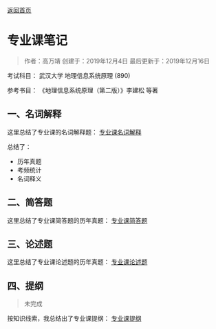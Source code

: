 [返回首页](index.html)

专业课笔记
=========
> 作者：高万靖
> 创建于：2019年12月4日
> 最后更新于：2019年12月16日

考试科目：
武汉大学 地理信息系统原理 (890)

参考书目：
《地理信息系统原理（第二版）》李建松 等著

## 一、名词解释

这里总结了专业课的名词解释题：
[专业课名词解释](专业课名词.html)

总结了：
- 历年真题
- 考频统计
- 名词释义

## 二、简答题

这里总结了专业课简答题的历年真题：
[专业课简答题](专业课简答题.html)

## 三、论述题

这里总结了专业课论述题的历年真题：
[专业课论述题](专业课论述题.html)

## 四、提纲
> 未完成

按知识线索，我总结出了专业课提纲：
[专业课提纲](专业课提纲.html)



<!--stackedit_data:
eyJoaXN0b3J5IjpbLTE0MDgzNzk5NjIsLTE2OTA0NDE1MzUsOT
M5Njk1NjUxLDEzNjQzOTExMTAsMTc3MTU0MjA3MSwtNzI0Nzg2
OTcyLDE5MjQwMjcxNDAsLTE3MDA5OTUyODldfQ==
-->